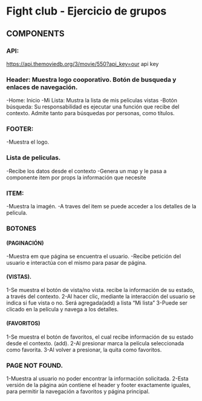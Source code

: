 # Fight club - Ejercicio de grupos

## COMPONENTS

### API:

https://api.themoviedb.org/3/movie/550?api_key=our api key

### Header: Muestra logo cooporativo. Botón de busqueda y enlaces de navegación.

-Home: Inicio
-Mi Lista: Mustra la lista de mis peliculas vistas
-Botón búsqueda: Su responsabilidad es ejecutar una función que recibe del contexto. Admite tanto para búsquedas por personas, como títulos.

### FOOTER:

-Muestra el logo.

### Lista de peliculas.

-Recibe los datos desde el contexto
-Genera un map y le pasa a componente item por props la información que necesite

### ITEM:

-Muestra la imagén.
-A traves del item se puede acceder a los detalles de la pelicula.

### BOTONES

#### (PAGINACIÓN)

-Muestra em que página se encuentra el usuario.
-Recibe petición del usuario e interactúa con el mismo para pasar de página.

#### (VISTAS).

1-Se muestra el botón de vista/no vista. recibe la información de su estado, a través del contexto.
2-Al hacer clic, mediante la interacción del usuario se indica si fue vista o no. Será agregada(add) a lista “Mi lista”
3-Puede ser clicado en la película y navega a los detalles.

#### (FAVORITOS)

1-Se muestra el botón de favoritos, el cual recibe información de su estado desde el contexto. (add).
2-Al presionar marca la película seleccionada como favorita.
3-Al volver a presionar, la quita como favoritos.

### PAGE NOT FOUND.

1-Muestra al usuario no poder encontrar la información solicitada.
2-Esta versión de la página aún contiene el header y footer exactamente iguales, para permitir la navegación a favoritos y página principal.
